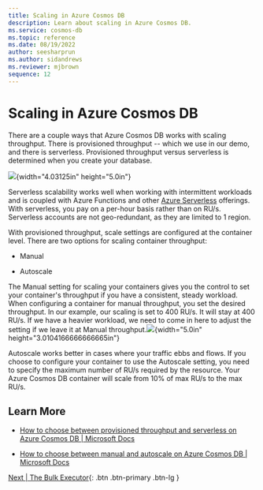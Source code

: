 ```yaml
---
title: Scaling in Azure Cosmos DB
description: Learn about scaling in Azure Cosmos DB.
ms.service: cosmos-db
ms.topic: reference
ms.date: 08/19/2022
author: seesharprun
ms.author: sidandrews
ms.reviewer: mjbrown
sequence: 12
---
```


# Scaling in Azure Cosmos DB

There are a couple ways that Azure Cosmos DB works with scaling
throughput. There is provisioned throughput -- which we use in our demo,
and there is serverless. Provisioned throughput versus serverless is
determined when you create your database.

![](/media/image.png){width="4.03125in" height="5.0in"}

Serverless scalability works well when working with intermittent
workloads and is coupled with Azure Functions and other [Azure
Serverless](https://azure.microsoft.com/en-us/solutions/serverless/)
offerings. With serverless, you pay on a per-hour basis rather than on
RU/s. Serverless accounts are not geo-redundant, as they are limited to
1 region.

With provisioned throughput, scale settings are configured at the
container level. There are two options for scaling container throughput:

-   Manual

-   Autoscale

The Manual setting for scaling your containers gives you the control to
set your container's throughput if you have a consistent, steady
workload. When configuring a container for manual throughput, you set
the desired throughput. In our example, our scaling is set to 400 RU/s.
It will stay at 400 RU/s. If we have a heavier workload, we need to come
in here to adjust the setting if we leave it at Manual
throughput.![](/media/image3.png){width="5.0in"
height="3.0104166666666665in"}

Autoscale works better in cases where your traffic ebbs and flows. If
you choose to configure your container to use the Autoscale setting, you
need to specify the maximum number of RU/s required by the resource.
Your Azure Cosmos DB container will scale from 10% of max RU/s to the
max RU/s.

## Learn More

-   [How to choose between provisioned throughput and serverless on
    Azure Cosmos DB \| Microsoft
    Docs](https://docs.microsoft.com/en-us/azure/cosmos-db/throughput-serverless)

-   [How to choose between manual and autoscale on Azure Cosmos DB \|
    Microsoft
    Docs](https://docs.microsoft.com/en-us/azure/cosmos-db/how-to-choose-offer)

[Next &#124; The Bulk Executor](bulk-executor.md){: .btn .btn-primary .btn-lg }
